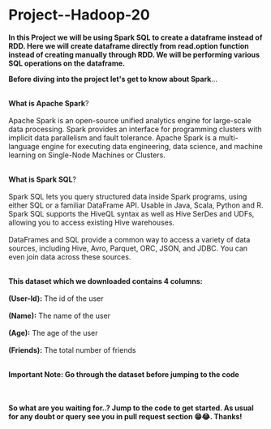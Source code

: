 # Project--Hadoop-20


<table>

**In this Project we will be using Spark SQL to create a dataframe instead of RDD. Here we will create dataframe directly from read.option function instead of creating manually through RDD. We will be performing various SQL operations on the dataframe.**

**Before diving into the project let's get to know about Spark**...<br></br>

**What is Apache Spark**?<br></br>
Apache Spark is an open-source unified analytics engine for large-scale data processing. Spark provides an interface for programming clusters with implicit data parallelism and fault tolerance. Apache Spark is a multi-language engine for executing data engineering, data science, and machine learning on Single-Node Machines or Clusters.<br></br>

**What is Spark SQL**?<br></br>
Spark SQL lets you query structured data inside Spark programs, using either SQL or a familiar DataFrame API. Usable in Java, Scala, Python and R.
Spark SQL supports the HiveQL syntax as well as Hive SerDes and UDFs, allowing you to access existing Hive warehouses.<br></br>
DataFrames and SQL provide a common way to access a variety of data sources, including Hive, Avro, Parquet, ORC, JSON, and JDBC. You can even join data across these sources.<br></br>



**This dataset which we downloaded contains 4 columns:** <br></br>
 **(User-Id):** The id of the user <br></br>
 **(Name):** The name of the user <br></br>
 **(Age):** The age of the user <br></br>
 **(Friends):** The total number of friends <br></br>
 
 **Important Note: Go through the dataset before jumping to the code**<br></br>

</table>

 **So what are you waiting for..? Jump to the code to get started. As usual for any doubt or query see you in pull request section 😁😂. Thanks!**
